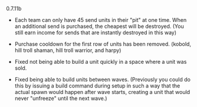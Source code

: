 0.7.11b

- Each team can only have 45 send units in their "pit" at one time. When an additional send is purchased, the cheapest will be destroyed. (You still earn income for sends that are instantly destroyed in this way)

- Purchase cooldown for the first row of units has been removed. (kobold, hill troll shaman, hill troll warrior, and harpy)

- Fixed not being able to build a unit quickly in a space where a unit was sold.

- Fixed being able to build units between waves. (Previously you could do this by issuing a build command during setup in such a way that the actual spawn would happen after wave starts, creating a unit that would never "unfreeze" until the next wave.)
